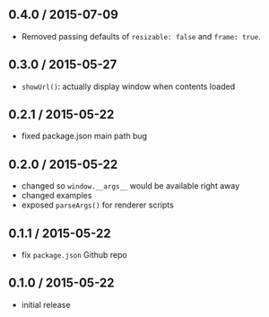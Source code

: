 0.4.0 / 2015-07-09
------------------
- Removed passing defaults of `resizable: false` and `frame: true`.

0.3.0 / 2015-05-27
------------------
- `showUrl()`: actually display window when contents loaded

0.2.1 / 2015-05-22
------------------
- fixed package.json main path bug

0.2.0 / 2015-05-22
------------------
- changed so `window.__args__` would be available right away
- changed examples
- exposed `parseArgs()` for renderer scripts

0.1.1 / 2015-05-22
------------------
- fix `package.json` Github repo

0.1.0 / 2015-05-22
------------------
- initial release

